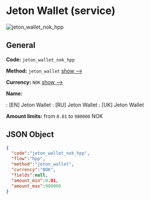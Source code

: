 
# Jeton Wallet (service) 
![jeton_wallet_nok_hpp](https://static.openfintech.io/payment_methods/jeton_wallet_nok_hpp/logo.svg?w=400&c=v0.59.26#w200)  

## General 
 
**Code:** `jeton_wallet_nok_hpp` 
 
**Method:** `jeton_wallet` 
 [show -->](/payment-methods/jeton_wallet/) 
 
**Currency:** `NOK` [show -->](/currencies/NOK/) 
 
**Name:** 
 
:	[EN] Jeton Wallet 
:	[RU] Jeton Wallet 
:	[UK] Jeton Wallet 
 
**Amount limits:** from `0.01` to `980000` NOK 

## JSON Object 

```json
{
  "code":"jeton_wallet_nok_hpp",
  "flow":"hpp",
  "method":"jeton_wallet",
  "currency":"NOK",
  "fields":null,
  "amount_min":0.01,
  "amount_max":980000
}
```  
